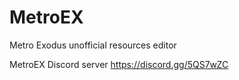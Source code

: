 # MetroEX
Metro Exodus unofficial resources editor

MetroEX Discord server https://discord.gg/5QS7wZC
